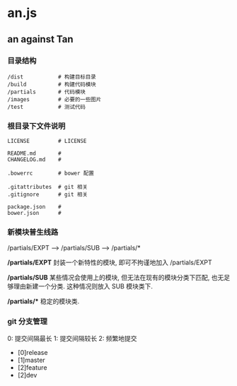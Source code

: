 # an.js

## an against Tan

### 目录结构

	/dist           # 构建目标目录
	/build          # 构建代码模块
	/partials       # 代码模块
	/images         # 必要的一些图片
	/test           # 测试代码

### 根目录下文件说明

	LICENSE         # LICENSE

	README.md       #
	CHANGELOG.md    #

	.bowerrc        # bower 配置

	.gitattributes  # git 相关
	.gitignore      # git 相关

	package.json    #
	bower.json      #

### 新模块普生线路

/partials/EXPT --> /partials/SUB --> /partials/*

__/partials/EXPT__
封装一个新特性的模块, 即可不拘谨地加入 /partials/EXPT

__/partials/SUB__
某些情况会使用上的模块, 但无法在现有的模块分类下匹配, 也无足够理由新建一个分类.
这种情况则放入 SUB 模块类下.

__/partials/*__
稳定的模块类.

### git 分支管理

0: 提交间隔最长
1: 提交间隔较长
2: 频繁地提交

+ [0]release
+ [1]master
+ [2]feature
+ [2]dev
